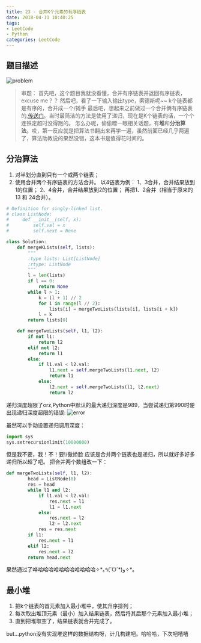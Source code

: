 ```yaml
---
title: 23 - 合并K个元素的有序链表
date: 2018-04-11 10:40:25
tags:
- LeetCode
- Python
categories: LeetCode
---
```


## 题目描述
![problem](/images/23.png)

<!-- more -->

>审题：
首先吧，这个题目我就没看懂，合并有序链表并返回有序链表，excuse me？？
然后吧，看了一下输入输出type，索德斯呢~~ k个链表都是有序的，合并成一个/摊手
最后吧，想起来之前做过一个合并俩有序链表的,[传送门](https://leetcode-cn.com/problems/merge-two-sorted-lists/description/)。当时最简洁的方法是使用了递归，现在是K个链表的话，一个个连铁定超时没得跑的。
怎么办呢，偷偷瞟一眼相关话题，有**堆**和**分治算法**。哎，第一反应就是把算法书翻出来再学一遍，虽然前面已经几乎两遍了，算法助教说的果然没错，这本书是值得花时间的。


## 分治算法
1. 对半划分直到只有一个或两个链表；
2. 使用合并两个有序链表的方法合并。
以4链表为例：
	1、3合并，合并结果放到1的位置；
	2、4合并，合并结果放到2的位置；
	再把1、2合并（相当于原来的13 和 24合并）。
```python
# Definition for singly-linked list.
# class ListNode:
#     def __init__(self, x):
#         self.val = x
#         self.next = None

class Solution:
    def mergeKLists(self, lists):
        """
        :type lists: List[ListNode]
        :rtype: ListNode
        """
        l = len(lists)
        if l == 0:
            return None
        while l > 1:
            k = (l + 1) // 2
            for i in range(l // 2):
                lists[i] = mergeTwoLists(lists[i], lists[i + k])
            l = k
        return lists[0]

    def mergeTwoLists(self, l1, l2):
        if not l1:
            return l2
        elif not l2:
            return l1
        else:
            if l1.val < l2.val:
                l1.next = self.mergeTwoLists(l1.next, l2)
                return l1
            else:
                l2.next = self.mergeTwoLists(l1, l2.next)
                return l2
```
递归深度超限了orz,Python中默认的最大递归深度是989，当尝试递归第990时便出现递归深度超限的错误:
![error](/images/error.png)

虽然可以手动设置递归调用深度：
```python
import sys
sys.setrecursionlimit(10000000)
```
但是我不要，我！不！要!/傲娇脸
应该是合并两个链表也是递归，所以就好多好多递归所以超了吧。
把合并两个数组改一下：
```python
def mergeTwoLists(self, l1, l2):
        head = ListNode(0)
        res = head
        while l1 and l2:
            if l1.val < l2.val:
                res.next = l1
                l1 = l1.next
            else:
                res.next = l2
                l2 = l2.next
            res = res.next
        if l1:
            res.next = l1
        elif l2:
            res.next = l2
        return head.next
```
果然通过了哗哈哈哈哈哈哈哈哈哈哈哈✧\*｡٩(ˊᗜˋ*)و✧*｡


## 最小堆
1. 把k个链表的首元素加入最小堆中，使其升序排列；
2. 每次取出堆顶元素（最小）加入结果链表，然后将其后那个元素加入最小堆；
3. 直到把堆取空了，结果链表就合并完成了。

but...python没有实现堆这样的数据结构呀，计几构建吧。哈哈哈，下次吧嘻嘻
```python

```